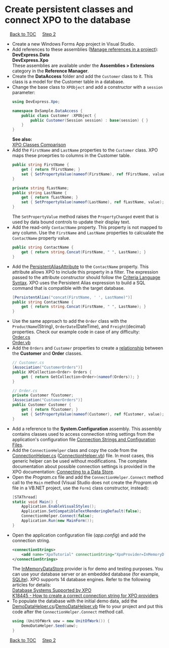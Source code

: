 # Create persistent classes and connect XPO to the database

&nbsp;&nbsp;&nbsp;
[Back to TOC](../../)
&nbsp;&nbsp;&nbsp;
[Step 2](/connect-data-grid-to-xpo-objects.md)   

* Create a new Windows Forms App project in Visual Studio.
* Add references to these assemblies ([Manage references in a project](https://docs.microsoft.com/en-us/visualstudio/ide/managing-references-in-a-project)):  
  **DevExpress.Data**  
  **DevExpress.Xpo**  
  These assemblies are available under the **Assemblies > Extensions** category in the **Reference Manager**. 
* Create the **DataAccess** folder and add the `Customer` class to it. This class is a model for the Customer table in a database.
* Change the base class to `XPObject` and add a constructor with a `session` parameter:  
    ``` csharp
    using DevExpress.Xpo;

    namespace DxSample.DataAccess {
        public class Customer :XPObject {
            public Customer(Session session) : base(session) { }
        }
    }
    ```
    **See also:**   
    [XPO Classes Comparison](https://docs.devexpress.com/XPO/3311/concepts/xpo-classes-comparison)
* Add the `FirstName` and `LastName` properties to the `Customer` class. XPO maps these proeprties to columns in the Customer table.
    ```csharp
    public string FirstName {
        get { return fFirstName; }
        set { SetPropertyValue(nameof(FirstName), ref fFirstName, value); }
    }

    private string fLastName;
    public string LastName {
        get { return fLastName; }
        set { SetPropertyValue(nameof(LastName), ref fLastName, value); }
    }
    ```
    The `SetPropertyValue` method raises the `PropertyChanged` event that is used by data bound controls to update their display text.
* Add the read-only `ContactName` property. This property is not mapped to any column. Use the `FirstName` and `LastName` properties to calcualate the `ContactName` property value.
    ```csharp
    public string ContactName {
        get { return string.Concat(FirstName, " ", LastName); }
    }
    ```
* Add the [PersistentAliasAttribute](https://docs.devexpress.com/XPO/DevExpress.Xpo.PersistentAliasAttribute) to the `ContactName` property. This attribute allows XPO to include this property in a filter. The expression passed to the attribute constructor should follow the [Criteria Language Syntax](https://docs.devexpress.com/CoreLibraries/4928/devexpress-data-library/criteria-language-syntax). XPO uses the Persistent Alias expression to build a SQL command that is compatible with the target database.
    ```csharp
    [PersistentAlias("concat(FirstName, ' ', LastName)")]
    public string ContactName {
        get { return string.Concat(FirstName, " ", LastName); }
    }
    ```
* Use the same approach to add the `Order` class with the `ProductName`(String), `OrderDate`(DateTime), and `Freight`(decimal) properties. Check our example code in case of any difficulty:  
  [Order.cs](/Tutorials/WinForms/Classic/CS/DataAccess/Order.cs)  
  [Order.vb](/Tutorials/WinForms/Classic/VB/DataAccess/Order.vb)
* Add the `Orders` and `Customer` properties to create a [relationship](https://docs.devexpress.com/XPO/2041/concepts/relationships-between-objects) between the **Customer** and **Order** classes.
    ```csharp
    // Customer.cs
    [Association("CustomerOrders")]
    public XPCollection<Order> Orders {
        get { return GetCollection<Order>(nameof(Orders)); }
    }
    
    // Order.cs
    private Customer fCustomer;
    [Association("CustomerOrders")]
    public Customer Customer {
        get { return fCustomer; }
        set { SetPropertyValue(nameof(Customer), ref fCustomer, value); }
    }
    ```
* Add a reference to the **System.Configuration** assembly. This assembly contains classes used to access connection string settings from the application's configuration file [Connection Strings and Configuration Files](https://docs.microsoft.com/en-us/dotnet/framework/data/adonet/connection-strings-and-configuration-files).
* Add the `ConnectionHelper` class and copy the code from the [ConnectionHelper.cs](/Tutorials/WinForms/Classic/CS/DataAccess/ConnectionHelper.cs) ([ConnectionHelper.vb](/Tutorials/WinForms/Classic/VB/DataAccess/ConnectionHelper.vb)) file. In most cases, this generic helper can be used without modifications. The complete documentation about possible connection settings is provided in the XPO documentation: [Connecting to a Data Store](https://docs.devexpress.com/XPO/2020/feature-center/connecting-to-a-data-store).
* Open the *Program.cs* file and add the `ConnectionHelper.Connect` method call to the `Main` method (Visual Studio does not create the *Program.vb* file in a VB.NET project, use the `Form1` class constructor, instead):
    ```csharp
    [STAThread]
    static void Main() {
        Application.EnableVisualStyles();
        Application.SetCompatibleTextRenderingDefault(false);
        ConnectionHelper.Connect(false);
        Application.Run(new MainForm());
    }
    ```
* Open the application configuration file (*app.config*) and add the connection string. 
    ```xml
    <connectionStrings>
        <add name="XpoTutorial" connectionString="XpoProvider=InMemoryDataStore"/>
    </connectionStrings>
    ```
    The [InMemoryDataStore](https://docs.devexpress.com/XPO/DevExpress.Xpo.DB.InMemoryDataStore) provider is for demo and testing purposes. You can use your database server or an embedded database (for example, [SQLite](https://www.sqlite.org/index.html)). XPO supports 14 database engines. Refer to the following articles for details:\
    [Database Systems Supported by XPO](https://docs.devexpress.com/XPO/2114/Fundamentals/Database-Systems-Supported-by-XPO)\
    [K18445 - How to create a correct connection string for XPO providers](https://www.devexpress.com/Support/Center/Question/Details/K18445)
* To populate the database with the initial demo data, add the [DemoDataHelper.cs](/Tutorials/WinForms/Classic/CS/DataAccess/DemoDataHelper.cs)/[DemoDataHelper.vb](/Tutorials/WinForms/Classic/VB/DataAccess/DemoDataHelper.vb) file to your project and put this code after the `ConnectionHelper.Connect` method call.
    ```csharp
    using (UnitOfWork uow = new UnitOfWork()) {
        DemoDataHelper.Seed(uow);
    }
    ```
&nbsp;&nbsp;&nbsp;
[Back to TOC](../../)
&nbsp;&nbsp;&nbsp;
[Step 2](/connect-data-grid-to-xpo-objects.md)   
